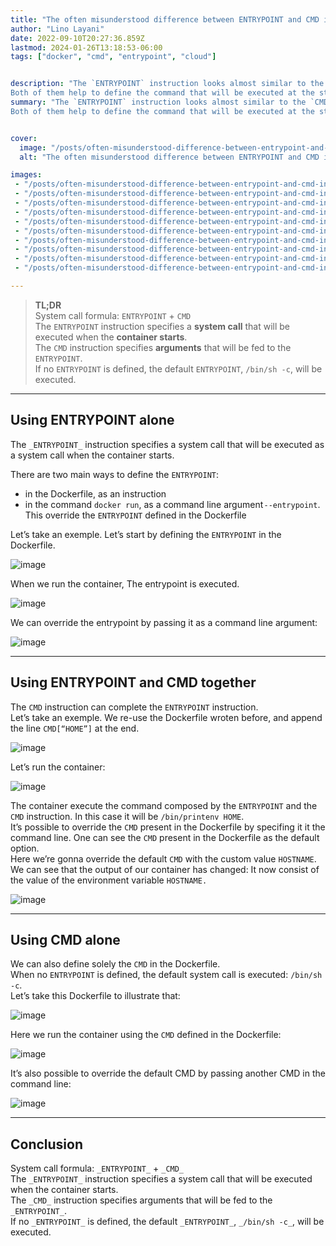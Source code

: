 ```yaml
---
title: "The often misunderstood difference between ENTRYPOINT and CMD in Docker"
author: "Lino Layani"
date: 2022-09-10T20:27:36.859Z
lastmod: 2024-01-26T13:18:53-06:00
tags: ["docker", "cmd", "entrypoint", "cloud"]


description: "The `ENTRYPOINT` instruction looks almost similar to the `CMD` instruction.  
Both of them help to define the command that will be executed at the start of the container. What is the difference between those two ?"
summary: "The `ENTRYPOINT` instruction looks almost similar to the `CMD` instruction.  
Both of them help to define the command that will be executed at the start of the container. What is the difference between those two ?"


cover:
  image: "/posts/often-misunderstood-difference-between-entrypoint-and-cmd-in-docker/images/1.png"
  alt: "The often misunderstood difference between ENTRYPOINT and CMD in Docker"

images:
 - "/posts/often-misunderstood-difference-between-entrypoint-and-cmd-in-docker/images/1.png"
 - "/posts/often-misunderstood-difference-between-entrypoint-and-cmd-in-docker/images/2.png"
 - "/posts/often-misunderstood-difference-between-entrypoint-and-cmd-in-docker/images/3.gif"
 - "/posts/often-misunderstood-difference-between-entrypoint-and-cmd-in-docker/images/4.gif"
 - "/posts/often-misunderstood-difference-between-entrypoint-and-cmd-in-docker/images/5.png"
 - "/posts/often-misunderstood-difference-between-entrypoint-and-cmd-in-docker/images/6.gif"
 - "/posts/often-misunderstood-difference-between-entrypoint-and-cmd-in-docker/images/7.gif"
 - "/posts/often-misunderstood-difference-between-entrypoint-and-cmd-in-docker/images/8.png"
 - "/posts/often-misunderstood-difference-between-entrypoint-and-cmd-in-docker/images/9.gif"
 - "/posts/often-misunderstood-difference-between-entrypoint-and-cmd-in-docker/images/10.gif"

---
```


> **TL;DR**  
> System call formula: `ENTRYPOINT` + `CMD`  
> The `ENTRYPOINT` instruction specifies a **system call** that will be executed when the **container starts**.  
> The `CMD` instruction specifies **arguments** that will be fed to the `ENTRYPOINT`.  
> If no `ENTRYPOINT` is defined, the default `ENTRYPOINT`, `/bin/sh -c`, will be executed.

---

## Using ENTRYPOINT alone

The `_ENTRYPOINT_` instruction specifies a system call that will be executed as a system call when the container starts.

There are two main ways to define the `ENTRYPOINT`:

- in the Dockerfile, as an instruction
- in the command `docker run`, as a command line argument `--entrypoint`. This override the `ENTRYPOINT` defined in the Dockerfile

Let’s take an exemple. Let’s start by defining the `ENTRYPOINT` in the Dockerfile.

![image](/posts/often-misunderstood-difference-between-entrypoint-and-cmd-in-docker/images/2.png#center)

When we run the container, The entrypoint is executed.

![image](/posts/often-misunderstood-difference-between-entrypoint-and-cmd-in-docker/images/3.gif#center)

We can override the entrypoint by passing it as a command line argument:

![image](/posts/often-misunderstood-difference-between-entrypoint-and-cmd-in-docker/images/4.gif#center)

---

## Using ENTRYPOINT and CMD together

The `CMD` instruction can complete the `ENTRYPOINT` instruction.  
Let’s take an exemple. We re-use the Dockerfile wroten before, and append the line `CMD[“HOME”]` at the end.

![image](/posts/often-misunderstood-difference-between-entrypoint-and-cmd-in-docker/images/5.png#center)

Let’s run the container:

![image](/posts/often-misunderstood-difference-between-entrypoint-and-cmd-in-docker/images/6.gif#center)

The container execute the command composed by the `ENTRYPOINT` and the `CMD` instruction. In this case it will be `/bin/printenv HOME`.  
It’s possible to override the `CMD` present in the Dockerfile by specifing it it the command line. One can see the `CMD` present in the Dockerfile as the default option.  
Here we’re gonna override the default `CMD` with the custom value `HOSTNAME`. We can see that the output of our container has changed: It now consist of the value of the environment variable `HOSTNAME.`

![image](/posts/often-misunderstood-difference-between-entrypoint-and-cmd-in-docker/images/7.gif#center)

---

## Using CMD alone

We can also define solely the `CMD` in the Dockerfile.  
When no `ENTRYPOINT` is defined, the default system call is executed: `/bin/sh -c`.  
Let’s take this Dockerfile to illustrate that:

![image](/posts/often-misunderstood-difference-between-entrypoint-and-cmd-in-docker/images/8.png#center)

Here we run the container using the `CMD` defined in the Dockerfile:

![image](/posts/often-misunderstood-difference-between-entrypoint-and-cmd-in-docker/images/9.gif#center)

It’s also possible to override the default CMD by passing another CMD in the command line:

![image](/posts/often-misunderstood-difference-between-entrypoint-and-cmd-in-docker/images/10.gif#center)

---

## Conclusion

System call formula: `_ENTRYPOINT_` + `_CMD_`  
The `_ENTRYPOINT_` instruction specifies a system call that will be executed when the container starts.  
The `_CMD_` instruction specifies arguments that will be fed to the `_ENTRYPOINT_`.  
If no `_ENTRYPOINT_` is defined, the default `_ENTRYPOINT_`, `_/bin/sh -c_`, will be executed.
